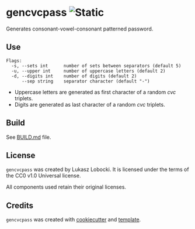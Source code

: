 # gencvcpass ![Static](https://img.shields.io/badge/flota-pani-darkcyan?style=for-the-badge&labelColor=lightsalmon)

Generates consonant-vowel-consonant patterned password.

## Use

```text
Flags:
  -s, --sets int      number of sets between separators (default 5)
  -u, --upper int     number of uppercase letters (default 2)
  -d, --digits int    number of digits (default 2)
      --sep string    separator character (default "-")
```

- Uppercase letters are generated as first character of a random *cvc* triplets.
- Digits are generated as last character of a random *cvc* triplets.

## Build

See [BUILD.md](BUILD.md) file.

## License

`gencvcpass` was created by Lukasz Lobocki. It is licensed under the terms of the CC0 v1.0 Universal license.

All components used retain their original licenses.

## Credits

`gencvcpass` was created with [cookiecutter](https://cookiecutter.readthedocs.io/en/latest/) and [template](https://github.com/lukasz-lobocki/go-cookiecutter).
